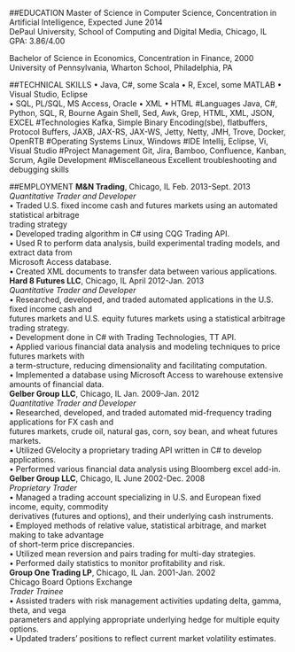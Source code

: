 ##EDUCATION
Master of Science in Computer Science, Concentration in Artificial Intelligence, Expected June 2014  
DePaul University, School of Computing and Digital Media, Chicago, IL  
GPA: 3.86/4.00

Bachelor of Science in Economics, Concentration in Finance, 2000  
University of Pennsylvania, Wharton School, Philadelphia, PA 

##TECHNICAL SKILLS
• Java, C#, some Scala		        • R, Excel, some MATLAB	        • Visual Studio, Eclipse  
• SQL, PL/SQL, MS Access, Oracle	• XML				• HTML
#Languages
Java, C#, Python, SQL, R, Bourne Again Shell, Sed, Awk, Grep, HTML, XML, JSON, EXCEL
#Technologies
Kafka, Simple Binary Encoding(sbe), flatbuffers, Protocol Buffers, JAXB, JAX-RS, JAX-WS, Jetty, Netty, JMH, Trove, Docker, OpenRTB
#Operating Systems
Linux, Windows
#IDE
Intellij, Eclipse, Vi, Visual Studio
#Project Management
Git, Jira, Bamboo, Confluence, Kanban, Scrum, Agile Development
#Miscellaneous
Excellent troubleshooting and debugging skills


##EMPLOYMENT
**M&N Trading**, Chicago, IL									Feb. 2013-Sept. 2013  
*Quantitative Trader and Developer*  
• Traded U.S. fixed income cash and futures markets using an automated statistical arbitrage   
   trading strategy  
• Developed trading algorithm in C# using CQG Trading API.  
• Used R to perform data analysis, build experimental trading models, and extract data from   
   Microsoft Access database.  
• Created XML documents to transfer data between various applications.   				 
**Hard 8 Futures LLC**, Chicago, IL 								April 2012-Jan. 2013    
*Quantitative Trader and Developer*    
• Researched, developed, and traded automated applications in the U.S. fixed income cash and   
   futures markets and U.S. equity futures markets using a statistical arbitrage trading strategy.  
• Development done in C# with Trading Technologies, TT API.     
• Applied various financial data analysis and modeling techniques to price futures markets with   
   a term-structure, reducing dimensionality and facilitating computation.  
• Implemented a database using Microsoft Access to warehouse extensive amounts of financial data.  
**Gelber Group LLC**, Chicago, IL								 Jan. 2009-Jan. 2012  
*Quantitative Trader and Developer*  
• Researched, developed, and traded automated mid-frequency trading applications for FX cash and   
   futures markets, crude oil, natural gas, corn, soy bean, and wheat futures markets.   
• Utilized GVelocity a proprietary trading API written in C# to develop applications.  
• Performed various financial data analysis using Bloomberg excel add-in.  
**Gelber Group LLC**, Chicago, IL								June 2002-Dec. 2008  
*Proprietary Trader*  
• Managed a trading account specializing in U.S. and European fixed income, equity, commodity  
   derivatives (futures and options), and their underlying cash instruments.  
• Employed methods of relative value, statistical arbitrage, and market making to take advantage   
   of short-term price discrepancies.  
• Utilized mean reversion and pairs trading for multi-day strategies.  
• Performed daily statistics to monitor profitability and risk.   
**Group One Trading LP**, Chicago, IL							Jan. 2001-Jan. 2002  
Chicago Board Options Exchange  
*Trader Trainee*  
• Assisted traders with risk management activities updating delta, gamma, theta, and vega  
  parameters and applying appropriate underlying hedge for multiple equity options.  
• Updated traders’ positions to reflect current market volatility estimates.  

